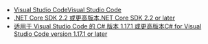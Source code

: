 * [<span data-ttu-id="73d12-101">Visual Studio Code</span><span class="sxs-lookup"><span data-stu-id="73d12-101">Visual Studio Code</span></span>](https://code.visualstudio.com/download)
* [<span data-ttu-id="73d12-102">.NET Core SDK 2.2 或更高版本</span><span class="sxs-lookup"><span data-stu-id="73d12-102">.NET Core SDK 2.2 or later</span></span>](https://www.microsoft.com/net/download/all)
* [<span data-ttu-id="73d12-103">适用于 Visual Studio Code 的 C# 版本 1.17.1 或更高版本</span><span class="sxs-lookup"><span data-stu-id="73d12-103">C# for Visual Studio Code version 1.17.1 or later</span></span>](https://marketplace.visualstudio.com/items?itemName=ms-vscode.csharp)